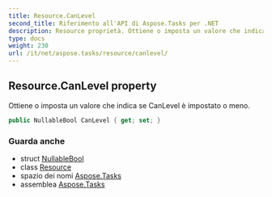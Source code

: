 ```yaml
---
title: Resource.CanLevel
second_title: Riferimento all'API di Aspose.Tasks per .NET
description: Resource proprietà. Ottiene o imposta un valore che indica se CanLevel è impostato o meno.
type: docs
weight: 230
url: /it/net/aspose.tasks/resource/canlevel/
---
```

## Resource.CanLevel property

Ottiene o imposta un valore che indica se CanLevel è impostato o meno.

```csharp
public NullableBool CanLevel { get; set; }
```

### Guarda anche

* struct [NullableBool](../../nullablebool/)
* class [Resource](../)
* spazio dei nomi [Aspose.Tasks](../../resource/)
* assemblea [Aspose.Tasks](../../../)



